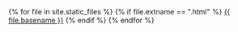 <base href="#" />
{% for file in site.static_files %}
  {% if file.extname == ".html" %}
    <a href="void/{{ file.path }}">{{ file.basename }}</a>
  {% endif %}
{% endfor %}

